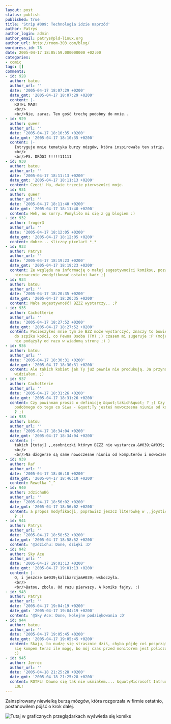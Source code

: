 ```yaml
---
layout: post
status: publish
published: true
title: 'Strip #009: Technologia idzie naprzód'
author: Patrys
author_login: admin
author_email: patrys@pld-linux.org
author_url: http://room-303.com/blog/
wordpress_id: 78
date: 2005-04-17 18:05:59.000000000 +02:00
categories:
- comic
tags: []
comments:
- id: 928
  author: batou
  author_url: ''
  date: '2005-04-17 18:07:29 +0200'
  date_gmt: '2005-04-17 18:07:29 +0200'
  content: |-
    ROTFL MAO!
    <br/>
    <br/>Nie, zaraz. Ten gość trochę podobny do mnie..
- id: 929
  author: queer
  author_url: ''
  date: '2005-04-17 18:10:35 +0200'
  date_gmt: '2005-04-17 18:10:35 +0200'
  content: |-
    Intryguje mnie tematyka burzy mózgów, która inspirowała ten strip.
    <br/>
    <br/>PS. DRÓGI !!!!!11111
- id: 930
  author: batou
  author_url: ''
  date: '2005-04-17 18:11:13 +0200'
  date_gmt: '2005-04-17 18:11:13 +0200'
  content: Czeci! Ha, dwie trzecie pierwszości moje.
- id: 931
  author: queer
  author_url: ''
  date: '2005-04-17 18:11:40 +0200'
  date_gmt: '2005-04-17 18:11:40 +0200'
  content: Heh, no sorry. Pomyliło mi się z gg blogiem :)
- id: 932
  author: froger3
  author_url: ''
  date: '2005-04-17 18:12:05 +0200'
  date_gmt: '2005-04-17 18:12:05 +0200'
  content: dobre... śliczny pixelart *_*
- id: 933
  author: Patrys
  author_url: ''
  date: '2005-04-17 18:19:23 +0200'
  date_gmt: '2005-04-17 18:19:23 +0200'
  content: Ze względu na informację o małej sugestywności komiksu, pozwoliłem sobie
    nieznacznie zmodyfikować ostatni kadr ;]
- id: 934
  author: batou
  author_url: ''
  date: '2005-04-17 18:20:35 +0200'
  date_gmt: '2005-04-17 18:20:35 +0200'
  content: Mała sugestywność? BZZZ wystarczy.. ;P
- id: 935
  author: Cachotterie
  author_url: ''
  date: '2005-04-17 18:27:52 +0200'
  date_gmt: '2005-04-17 18:27:52 +0200'
  content: Pocieszyłeś mnie tym że BZZ może wystarczyć, znaczy to bowiem żem niezepsuta
    do szpiku kości, co Pewna Osoba (TM) ;) czasem mi sugeruje :P (moje skojarzenia
    nie podążyły od razu w wiadomą stronę ;) )
- id: 936
  author: batou
  author_url: ''
  date: '2005-04-17 18:30:31 +0200'
  date_gmt: '2005-04-17 18:30:31 +0200'
  content: Ale takich kobiet jak Ty już pewnie nie produkują. Ja przynajmniej nie
    widziałem. ;)
- id: 937
  author: Cachotterie
  author_url: ''
  date: '2005-04-17 18:31:26 +0200'
  date_gmt: '2005-04-17 18:31:26 +0200'
  content: Czy powinnam prosić o definicję &quot;takich&quot; ? ;) Czy usłyszę coś
    podobnego do tego co Siwa - &quot;Ty jesteś nowoczesna niunia od komputerów&quot;
    ? ;)
- id: 938
  author: batou
  author_url: ''
  date: '2005-04-17 18:34:04 +0200'
  date_gmt: '2005-04-17 18:34:04 +0200'
  content: |-
    takich [tutaj] ,,osobniczki którym BZZZ nie wystarcza.&#039;&#039; ;D
    <br/>
    <br/>Na dżogerze są same nowoczesne niuniu od komputerów i nowoczesne wannabe niunie od komputerów.
- id: 939
  author: Raf
  author_url: ''
  date: '2005-04-17 18:46:10 +0200'
  date_gmt: '2005-04-17 18:46:10 +0200'
  content: Rewelka ^_^
- id: 940
  author: zdzichuBG
  author_url: ''
  date: '2005-04-17 18:56:02 +0200'
  date_gmt: '2005-04-17 18:56:02 +0200'
  content: a propos modyfikacji, poprawisz jeszcz literówkę w ,,joystick&#039;&#039;
    ? ;)
- id: 941
  author: Patrys
  author_url: ''
  date: '2005-04-17 18:58:52 +0200'
  date_gmt: '2005-04-17 18:58:52 +0200'
  content: '@zdzichu: Done, dzięki :D'
- id: 942
  author: Sky Ace
  author_url: ''
  date: '2005-04-17 19:01:13 +0200'
  date_gmt: '2005-04-17 19:01:13 +0200'
  content: |-
    O, i jeszcze &#039;kalibarcja&#039; wskoczyła.
    <br/>
    <br/>Batou, zbolu. Od razu pierwszy. A komiks fajny. :)
- id: 943
  author: Patrys
  author_url: ''
  date: '2005-04-17 19:04:19 +0200'
  date_gmt: '2005-04-17 19:04:19 +0200'
  content: '@Sky Ace: Done, kolejne podziękowania :D'
- id: 944
  author: batou
  author_url: ''
  date: '2005-04-17 19:05:45 +0200'
  date_gmt: '2005-04-17 19:05:45 +0200'
  content: Skaju, bo nudzę się strasznie dziś, chyba pójdę coś posprzątać. A cieszę
    się kompem teraz ile mogę, bo mój czas przed monitorem jest policzony. I krótki.
    :)
- id: 945
  author: Jerrec
  author_url: ''
  date: '2005-04-18 21:25:28 +0200'
  date_gmt: '2005-04-18 21:25:28 +0200'
  content: ROTFL! Dawno się tak nie uśmiałem.... &quot;Microsoft Intruder&quot;....
    LOL!
---
```

<p>Zainspirowany niewielką burzą mózgów, która rozgorzała w firmie ostatnio, postanowiłem pójść o krok dalej.</p>

<p class="strip"><img src="http://comic.room-303.com/strips/009-bluetooth.png" alt="Tutaj w graficznych przeglądarkach wyświetla się komiks" /></p>
